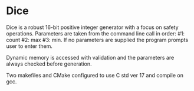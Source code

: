 <h1>Dice</h1>

<p>Dice is a robust 16-bit positive integer generator with a focus on safety operations. Parameters are taken from the command line call in order: #1: count #2: max #3: min. If no parameters are supplied the program prompts user to enter them.</p>

<p>Dynamic memory is accessed with validation and the parameters are always checked before generation.</p>

<p>Two makefiles and CMake configured to use C std ver 17 and compile on gcc.</p>
